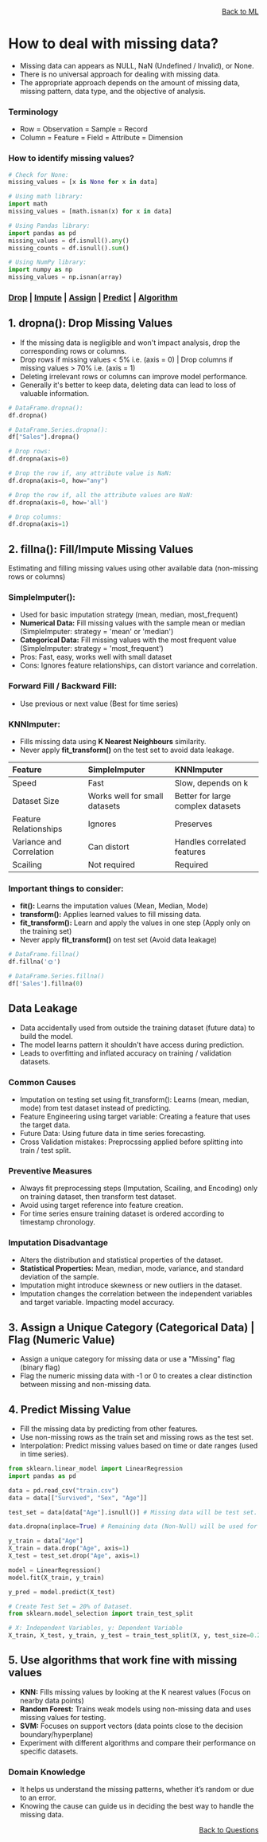 <p align='right'><a align="right" href="https://github.com/KIRANKUMAR7296/Library/blob/main/Machine%20Learning/Machine%20Learning%20Models.md">Back to ML</a></p>

# How to deal with missing data?
- Missing data can appears as NULL, NaN (Undefined / Invalid), or None.
- There is no universal approach for dealing with missing data.
- The appropriate approach depends on the amount of missing data, missing pattern, data type, and the objective of analysis.

### Terminology
- Row = Observation = Sample = Record 
- Column = Feature = Field = Attribute = Dimension 

### How to identify missing values?
```python
# Check for None:
missing_values = [x is None for x in data]

# Using math library: 
import math 
missing_values = [math.isnan(x) for x in data]

# Using Pandas library:
import pandas as pd 
missing_values = df.isnull().any()
missing_counts = df.isnull().sum()

# Using NumPy library:
import numpy as np
missing_values = np.isnan(array)
```

<h3><a href="#del">Drop</a> | <a href="#impute">Impute</a> | <a href="#assign">Assign</a> | <a href="#predict">Predict</a> | <a href="#algo">Algorithm</a></h3>

<h2 name="del">1. dropna(): Drop Missing Values</h2>

- If the missing data is negligible and won't impact analysis, drop the corresponding rows or columns.
- Drop rows if missing values < 5% i.e. (axis = 0) | Drop columns if missing values > 70% i.e. (axis = 1)
- Deleting irrelevant rows or columns can improve model performance.
- Generally it's better to keep data, deleting data can lead to loss of valuable information.
  
```python
# DataFrame.dropna():
df.dropna()

# DataFrame.Series.dropna():
df["Sales"].dropna()

# Drop rows:
df.dropna(axis=0)

# Drop the row if, any attribute value is NaN:
df.dropna(axis=0, how="any")

# Drop the row if, all the attribute values are NaN:
df.dropna(axis=0, how='all')

# Drop columns:
df.dropna(axis=1)
```

<h2 name="impute">2. fillna(): Fill/Impute Missing Values</h2>

Estimating and filling missing values using other available data (non-missing rows or columns)

### SimpleImputer():
- Used for basic imputation strategy (mean, median, most_frequent)
- **Numerical Data:** Fill missing values with the sample mean or median (SimpleImputer: strategy = 'mean' or 'median') 
- **Categorical Data:** Fill missing values with the most frequent value (SimpleImputer: strategy = 'most_frequent')
- Pros: Fast, easy, works well with small dataset
- Cons: Ignores feature relationships, can distort variance and correlation.

### Forward Fill / Backward Fill:
- Use previous or next value (Best for time series)
  
### KNNImputer: 
- Fills missing data using **K Nearest Neighbours** similarity.
- Never apply **fit_transform()** on the test set to avoid data leakage.

Feature | SimpleImputer | KNNImputer
:--- | :--- | :---
Speed | Fast | Slow, depends on k
Dataset Size | Works well for small datasets | Better for large complex datasets
Feature Relationships | Ignores | Preserves
Variance and Correlation | Can distort | Handles correlated features
Scailing | Not required | Required

### Important things to consider:
- **fit():** Learns the imputation values (Mean, Median, Mode)
- **transform():** Applies learned values to fill missing data.
- **fit_transform():** Learn and apply the values in one step (Apply only on the training set)
- Never apply **fit_transform()** on test set (Avoid data leakage)

```python
# DataFrame.fillna()
df.fillna('🌞')

# DataFrame.Series.fillna()
df['Sales'].fillna(0)
```

## Data Leakage 
- Data accidentally used from outside the training dataset (future data) to build the model.
- The model learns pattern it shouldn't have access during prediction.
- Leads to overfitting and inflated accuracy on training / validation datasets.

### Common Causes
- Imputation on testing set using fit_transform(): Learns (mean, median, mode) from test dataset instead of predicting.
- Feature Engineering using target variable: Creating a feature that uses the target data.
- Future Data: Using future data in time series forecasting.
- Cross Validation mistakes: Preprocssing applied before splitting into train / test split.

### Preventive Measures
- Always fit preprocessing steps (Imputation, Scailing, and Encoding) only on training dataset, then transform test dataset.
- Avoid using target reference into feature creation.
- For time series ensure training dataset is ordered according to timestamp chronology.

### Imputation Disadvantage
- Alters the distribution and statistical properties of the dataset.
- **Statistical Properties:** Mean, median, mode, variance, and standard deviation of the sample.
- Imputation might introduce skewness or new outliers in the dataset.
- Imputation changes the correlation between the independent variables and target variable. Impacting model accuracy.

<h2 name="assign">3. Assign a Unique Category (Categorical Data) | Flag (Numeric Value)</h2>

- Assign a unique category for missing data or use a "Missing" flag (binary flag)
- Flag the numeric missing data with -1 or 0 to creates a clear distinction between missing and non-missing data.

<h2 name="predict">4. Predict Missing Value</h2>

- Fill the missing data by predicting from other features.
- Use non-missing rows as the train set and missing rows as the test set.
- Interpolation: Predict missing values based on time or date ranges (used in time series).

```python
from sklearn.linear_model import LinearRegression
import pandas as pd

data = pd.read_csv("train.csv")
data = data[["Survived", "Sex", "Age"]]

test_set = data[data["Age"].isnull()] # Missing data will be test set.

data.dropna(inplace=True) # Remaining data (Non-Null) will be used for training the model.

y_train = data["Age"]
X_train = data.drop("Age", axis=1)
X_test = test_set.drop("Age", axis=1)

model = LinearRegression()
model.fit(X_train, y_train)

y_pred = model.predict(X_test)
```

```python
# Create Test Set = 20% of Dataset.
from sklearn.model_selection import train_test_split

# X: Independent Variables, y: Dependent Variable
X_train, X_test, y_train, y_test = train_test_split(X, y, test_size=0.2, random_state=1)
```

<h2 name="algo"> 5. Use algorithms that work fine with missing values</h2>

- **KNN:** Fills missing values by looking at the K nearest values (Focus on nearby data points)
- **Random Forest:** Trains weak models using non-missing data and uses missing values for testing.
- **SVM:** Focuses on support vectors (data points close to the decision boundary/hyperplane)
- Experiment with different algorithms and compare their performance on specific datasets.

### Domain Knowledge
- It helps us understand the missing patterns, whether it’s random or due to an error.
- Knowing the cause can guide us in deciding the best way to handle the missing data.

<p align='right'><a align="right" href="https://github.com/KIRANKUMAR7296/Library/blob/main/Interview.md">Back to Questions</a></p>
